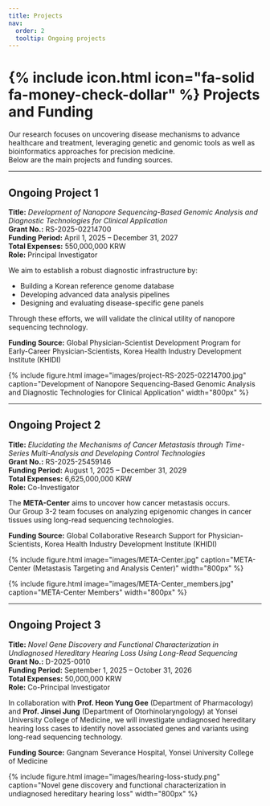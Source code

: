 ```yaml
---
title: Projects
nav:
  order: 2
  tooltip: Ongoing projects
---
```


# {% include icon.html icon="fa-solid fa-money-check-dollar" %} Projects and Funding

Our research focuses on uncovering disease mechanisms to advance healthcare and treatment, leveraging genetic and genomic tools as well as bioinformatics approaches for precision medicine.  
Below are the main projects and funding sources.

---

## Ongoing Project 1

**Title:** *Development of Nanopore Sequencing-Based Genomic Analysis and Diagnostic Technologies for Clinical Application*  
**Grant No.:** RS-2025-02214700  
**Funding Period:** April 1, 2025 – December 31, 2027  
**Total Expenses:** 550,000,000 KRW  
**Role:** Principal Investigator  

We aim to establish a robust diagnostic infrastructure by:  
- Building a Korean reference genome database  
- Developing advanced data analysis pipelines  
- Designing and evaluating disease-specific gene panels  

Through these efforts, we will validate the clinical utility of nanopore sequencing technology.

**Funding Source:** Global Physician-Scientist Development Program for Early-Career Physician-Scientists, Korea Health Industry Development Institute (KHIDI)  

{% include figure.html
   image="images/project-RS-2025-02214700.jpg"
   caption="Development of Nanopore Sequencing-Based Genomic Analysis and Diagnostic Technologies for Clinical Application"
   width="800px"
%}

---

## Ongoing Project 2

**Title:** *Elucidating the Mechanisms of Cancer Metastasis through Time-Series Multi-Analysis and Developing Control Technologies*  
**Grant No.:** RS-2025-25459146  
**Funding Period:** August 1, 2025 – December 31, 2029  
**Total Expenses:** 6,625,000,000 KRW  
**Role:** Co-Investigator  

The **META-Center** aims to uncover how cancer metastasis occurs.  
Our Group 3-2 team focuses on analyzing epigenomic changes in cancer tissues using long-read sequencing technologies.

**Funding Source:** Global Collaborative Research Support for Physician-Scientists, Korea Health Industry Development Institute (KHIDI)  

{% include figure.html
   image="images/META-Center.jpg"
   caption="META-Center (Metastasis Targeting and Analysis Center)"
   width="800px"
%}

{% include figure.html
   image="images/META-Center_members.jpg"
   caption="META-Center Members"
   width="800px"
%}

---

## Ongoing Project 3

**Title:** *Novel Gene Discovery and Functional Characterization in Undiagnosed Hereditary Hearing Loss Using Long-Read Sequencing*  
**Grant No.:** D-2025-0010  
**Funding Period:** September 1, 2025 – October 31, 2026  
**Total Expenses:** 50,000,000 KRW  
**Role:** Co-Principal Investigator  

In collaboration with **Prof. Heon Yung Gee** (Department of Pharmacology) and **Prof. Jinsei Jung** (Department of Otorhinolaryngology) at Yonsei University College of Medicine, we will investigate undiagnosed hereditary hearing loss cases to identify novel associated genes and variants using long-read sequencing technology.

**Funding Source:** Gangnam Severance Hospital, Yonsei University College of Medicine  

{% include figure.html
   image="images/hearing-loss-study.png"
   caption="Novel gene discovery and functional characterization in undiagnosed hereditary hearing loss"
   width="800px"
%}
